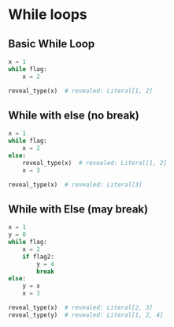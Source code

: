# While loops

## Basic While Loop

```py
x = 1
while flag:
    x = 2

reveal_type(x)  # revealed: Literal[1, 2]
```

## While with else (no break)

```py
x = 1
while flag:
    x = 2
else:
    reveal_type(x)  # revealed: Literal[1, 2]
    x = 3

reveal_type(x)  # revealed: Literal[3]
```

## While with Else (may break)

```py
x = 1
y = 0
while flag:
    x = 2
    if flag2:
        y = 4
        break
else:
    y = x
    x = 3

reveal_type(x)  # revealed: Literal[2, 3]
reveal_type(y)  # revealed: Literal[1, 2, 4]
```
